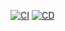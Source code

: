 [![CI](https://github.com/rexbrahh/terminal.r3x.sh/actions/workflows/jekyll-gh-pages.yml/badge.svg)](https://github.com/rexbrahh/terminal.r3x.sh/actions/workflows/jekyll-gh-pages.yml) [![CD](https://github.com/rexbrahh/terminal.r3x.sh/actions/workflows/deploy.yml/badge.svg)](https://github.com/rexbrahh/terminal.r3x.sh/actions/workflows/deploy.yml)


